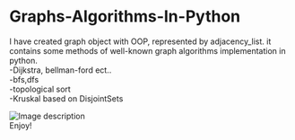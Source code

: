 # Graphs-Algorithms-In-Python
I have created graph object with OOP, represented by adjacency_list.
it contains some methods of well-known graph algorithms implementation in python. <br/>
-Dijkstra, bellman-ford ect..<br/>
-bfs,dfs<br/>
-topological sort<br/>
-Kruskal based on DisjointSets<br/>

![Image description](https://github.com/Haimzis/Graphs-Algorithms-In-Python/blob/master/agraph.png)<br/>
Enjoy!
